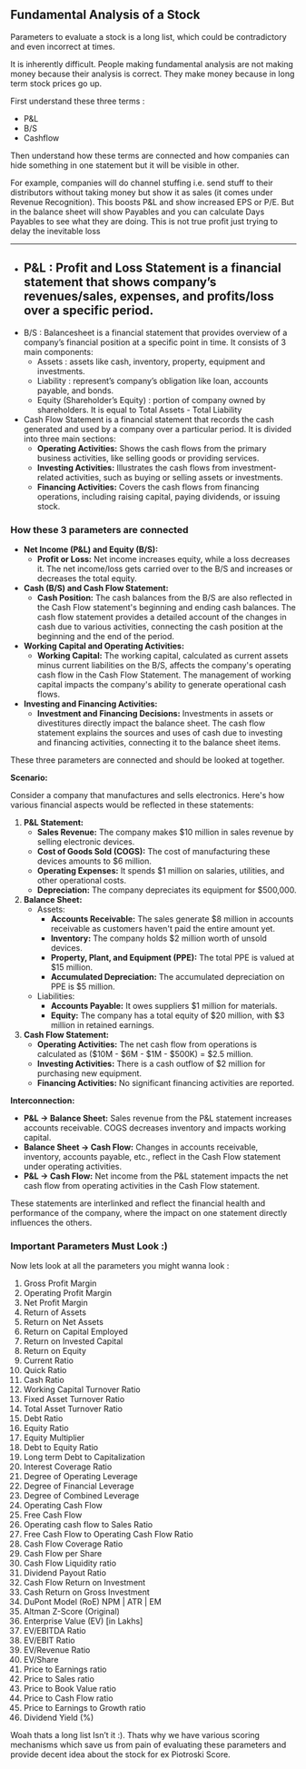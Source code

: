 ## Fundamental Analysis of a Stock

Parameters to evaluate a stock is a long list, which could be contradictory and even incorrect at times.

It is inherently difficult. People making fundamental analysis are not making money because their analysis is correct. They make money because in long term stock prices go up.

First understand these three terms :

- P&L
- B/S
- Cashflow

Then understand how these terms are connected and how companies can hide something in one statement but it will be visible in other.

For example, companies will do channel stuffing i.e. send stuff to their distributors without taking money but show it as sales (it comes under Revenue Recognition). This boosts P&L and show increased EPS or P/E. But in the balance sheet will show Payables and you can calculate Days Payables to see what they are doing. This is not true profit just trying to delay the inevitable loss

---

- P&L : Profit and Loss Statement is a financial statement that shows company’s revenues/sales, expenses, and profits/loss over a specific period.
  - 
- B/S : Balancesheet is a financial statement that provides overview of a company’s financial position at a specific point in time. It consists of 3 main components:
  - Assets : assets like cash, inventory, property, equipment and investments.
  - Liability : represent’s company’s obligation like loan, accounts payable, and bonds.
  - Equity (Shareholder’s Equity) : portion of company owned by shareholders. It is equal to Total Assets - Total Liability
- Cash Flow Statement is a financial statement that records the cash generated and used by a company over a particular period. It is divided into three main sections:
  - **Operating Activities:** Shows the cash flows from the primary business activities, like selling goods or providing services.
  - **Investing Activities:** Illustrates the cash flows from investment-related activities, such as buying or selling assets or investments.
  - **Financing Activities:** Covers the cash flows from financing operations, including raising capital, paying dividends, or issuing stock.

### How these 3 parameters are connected

- **Net Income (P&L) and Equity (B/S):**
  - **Profit or Loss:** Net income increases equity, while a loss decreases it. The net income/loss gets carried over to the B/S and increases or decreases the total equity.
- **Cash (B/S) and Cash Flow Statement:**
  - **Cash Position:** The cash balances from the B/S are also reflected in the Cash Flow statement's beginning and ending cash balances. The cash flow statement provides a detailed account of the changes in cash due to various activities, connecting the cash position at the beginning and the end of the period.
- **Working Capital and Operating Activities:**
  - **Working Capital:** The working capital, calculated as current assets minus current liabilities on the B/S, affects the company's operating cash flow in the Cash Flow Statement. The management of working capital impacts the company's ability to generate operational cash flows.
- **Investing and Financing Activities:**
  - **Investment and Financing Decisions:** Investments in assets or divestitures directly impact the balance sheet. The cash flow statement explains the sources and uses of cash due to investing and financing activities, connecting it to the balance sheet items.

These three parameters are connected and should be looked at together.



**Scenario:**

Consider a company that manufactures and sells electronics. Here's how various financial aspects would be reflected in these statements:

1. **P&L Statement:**
   - **Sales Revenue:** The company makes $10 million in sales revenue by selling electronic devices.
   - **Cost of Goods Sold (COGS):** The cost of manufacturing these devices amounts to $6 million.
   - **Operating Expenses:** It spends $1 million on salaries, utilities, and other operational costs.
   - **Depreciation:** The company depreciates its equipment for $500,000.
2. **Balance Sheet:**
   - Assets:
     - **Accounts Receivable:** The sales generate $8 million in accounts receivable as customers haven't paid the entire amount yet.
     - **Inventory:** The company holds $2 million worth of unsold devices.
     - **Property, Plant, and Equipment (PPE):** The total PPE is valued at $15 million.
     - **Accumulated Depreciation:** The accumulated depreciation on PPE is $5 million.
   - Liabilities:
     - **Accounts Payable:** It owes suppliers $1 million for materials.
     - **Equity:** The company has a total equity of $20 million, with $3 million in retained earnings.
3. **Cash Flow Statement:**
   - **Operating Activities:** The net cash flow from operations is calculated as ($10M - $6M - $1M - $500K) = $2.5 million.
   - **Investing Activities:** There is a cash outflow of $2 million for purchasing new equipment.
   - **Financing Activities:** No significant financing activities are reported.

**Interconnection:**

- **P&L → Balance Sheet:** Sales revenue from the P&L statement increases accounts receivable. COGS decreases inventory and impacts working capital.
- **Balance Sheet → Cash Flow:** Changes in accounts receivable, inventory, accounts payable, etc., reflect in the Cash Flow statement under operating activities.
- **P&L → Cash Flow:** Net income from the P&L statement impacts the net cash flow from operating activities in the Cash Flow statement.

These statements are interlinked and reflect the financial health and performance of the company, where the impact on one statement directly influences the others.





### Important Parameters Must Look :)

Now lets look at all the parameters you might wanna look :

1. Gross Profit Margin
2. Operating Profit Margin
3. Net Profit Margin
4. Return of Assets
5. Return on Net Assets
6. Return on Capital Employed
7. Return on Invested Capital
8. Return on Equity
9. Current Ratio
10. Quick Ratio
11. Cash Ratio
12. Working Capital Turnover Ratio
13. Fixed Asset Turnover Ratio
14. Total Asset Turnover Ratio
15. Debt Ratio
16. Equity Ratio
17. Equity Multiplier
18. Debt to Equity Ratio
19. Long term Debt to Capitalization
20. Interest Coverage Ratio
21. Degree of Operating Leverage
22. Degree of Financial Leverage
23. Degree of Combined Leverage
24. Operating Cash Flow
25. Free Cash Flow
26. Operating cash flow to Sales Ratio
27. Free Cash Flow to Operating Cash Flow Ratio
28. Cash Flow Coverage Ratio
29. Cash Flow per Share
30. Cash Flow Liquidity ratio
31. Dividend Payout Ratio
32. Cash Flow Return on Investment
33. Cash Return on Gross Investment
34. DuPont Model (RoE) NPM | ATR | EM
35. Altman Z-Score (Original)
36. Enterprise Value (EV) [in Lakhs]
37. EV/EBITDA Ratio
38. EV/EBIT Ratio
39. EV/Revenue Ratio
40. EV/Share
41. Price to Earnings ratio
42. Price to Sales ratio
43. Price to Book Value ratio
44. Price to Cash Flow ratio
45. Price to Earnings to Growth ratio
46. Dividend Yield (%)

Woah thats a long list Isn’t it :). Thats why we have various scoring mechanisms which save us from pain of evaluating these parameters and provide decent idea about the stock for ex Piotroski Score.

